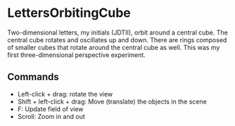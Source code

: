 # LettersOrbitingCube
Two-dimensional letters, my initials (JDTII), orbit around a central cube. The central cube rotates and oscillates up and down. 
There are rings composed of smaller cubes that rotate around the central cube as well. 
This was my first three-dimensional perspective experiment.

## Commands
- Left-click + drag: rotate the view
- Shift + left-click + drag: Move (translate) the objects in the scene
- F: Update field of view
- Scroll: Zoom in and out
